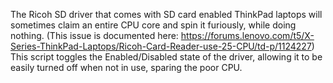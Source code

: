 The Ricoh SD driver that comes with SD card enabled ThinkPad laptops will sometimes claim an entire CPU core and spin it furiously, while doing nothing. (This issue is documented here: https://forums.lenovo.com/t5/X-Series-ThinkPad-Laptops/Ricoh-Card-Reader-use-25-CPU/td-p/1124227) This script toggles the Enabled/Disabled state of the driver, allowing it to be easily turned off when not in use, sparing the poor CPU.